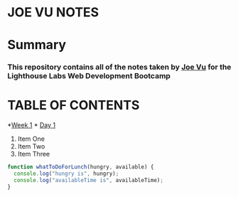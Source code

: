 # JOE VU NOTES

# Summary

### This repository contains all of the notes taken by [Joe Vu](http:https://github.com/jtv19941994/lighthouse-web-notes) for the Lighthouse Labs Web Development Bootcamp

# TABLE OF CONTENTS

*[Week 1](/Week_1)
 *
   [Day 1](/Week_1/Day_1/)
  1. Item One
  2. Item Two
  3. Item Three

```javascript 
function whatToDoForLunch(hungry, available) {
  console.log("hungry is", hungry);
  console.log("availableTime is", availableTime);
}
```

